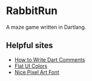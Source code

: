 # RabbitRun

A maze game written in Dartlang.

## Helpful sites

- [How to Write Dart Comments](https://www.dartlang.org/guides/language/effective-dart/documentation#doc-comments)
- [Flat UI Colors](https://flatuicolors.com)
- [Nice Pixel Art Font](https://fonts.google.com/specimen/Press+Start+2P)